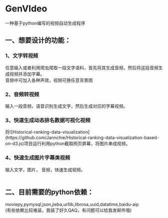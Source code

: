# GenVIdeo
一种基于python编写的视频自动生成程序<br>
<h2>一、想要设计的功能：</h2>
<h3>1、文字转视频</h3>
 任意输入或者利用爬虫爬取一段文字语料，首先将其生成音频，然后将这段音频生成视频并添加字幕。<br>
 音频中可加入各种声效，视频可换任意背景图<br>
<h3>2、音频转视频</h3>
输入一段音频，语音识别生成文字，然后生成对应的字幕视频。<br>
<h3>3、快速生成动态排名数据可视化视频</h3>
将![Historical-ranking-data-visualization](https://github.com/Jannchie/Historical-ranking-data-visualization-based-on-d3.js)项目运行利用python截取网页屏幕，将图片串成视频。
<h3>4、快速生成图片字幕类视频</h3>
输入文字，图片， 音频，快速生成视频。
<br>
<br>
<h2>二、目前需要的python依赖：</h2>
moviepy,pymysql,json,jieba,urllib,librosa,uuid,datatime,baidu-aip<br>
(有些依赖比较难装，我装了好久QAQ，有问题可以给我发邮件哦)